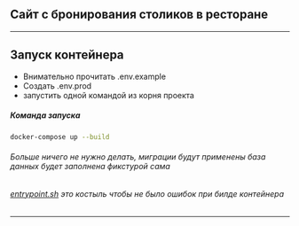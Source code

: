 ## Сайт с бронирования столиков в ресторане


---
## Запуск контейнера 
- Внимательно прочитать .env.example
- Создать .env.prod
- запустить одной командой из корня проекта

##### Команда запуска
```bash
docker-compose up --build 
```
###### Больше ничего не нужно делать, миграции будут применены база данных будет заполнена фикстурой сама
###### [entrypoint.sh](entrypoint.sh) это костыль чтобы не было ошибок при билде контейнера

---
